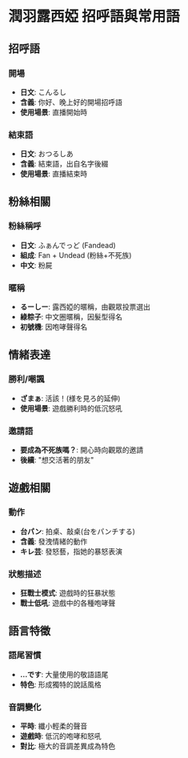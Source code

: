 # 潤羽露西婭 招呼語與常用語

## 招呼語
### 開場
- **日文**: こんるし
- **含義**: 你好、晚上好的開場招呼語
- **使用場景**: 直播開始時

### 結束語
- **日文**: おつるしあ
- **含義**: 結束語，出自名字後綴
- **使用場景**: 直播結束時

## 粉絲相關
### 粉絲稱呼
- **日文**: ふぁんでっど (Fandead)
- **組成**: Fan + Undead (粉絲+不死族)
- **中文**: 粉屍

### 暱稱
- **るーしー**: 露西婭的暱稱，由觀眾投票選出
- **綠粽子**: 中文圈暱稱，因髮型得名
- **初號機**: 因咆哮聲得名

## 情緒表達
### 勝利/嘲諷
- **ざまぁ**: 活該！(様を見ろ的延伸)
- **使用場景**: 遊戲勝利時的低沉怒吼

### 邀請語
- **要成為不死族嗎？**: 開心時向觀眾的邀請
- **後續**: "想交活著的朋友"

## 遊戲相關
### 動作
- **台パン**: 拍桌、敲桌(台をパンチする)
- **含義**: 發洩情緒的動作
- **キレ芸**: 發怒藝，指她的暴怒表演

### 狀態描述
- **狂戰士模式**: 遊戲時的狂暴狀態
- **戰士低吼**: 遊戲中的各種咆哮聲

## 語言特徵
### 語尾習慣
- **...です**: 大量使用的敬語語尾
- **特色**: 形成獨特的說話風格

### 音調變化
- **平時**: 纖小輕柔的聲音
- **遊戲時**: 低沉的咆哮和怒吼
- **對比**: 極大的音調差異成為特色